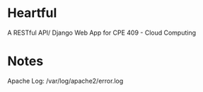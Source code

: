 # Heartful

A RESTful API/ Django Web App for CPE 409 - Cloud Computing 

# Notes
Apache Log: /var/log/apache2/error.log